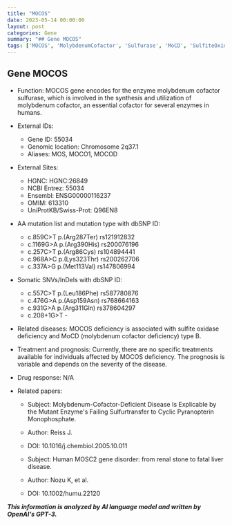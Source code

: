 ```yaml
---
title: "MOCOS"
date: 2023-05-14 00:00:00
layout: post
categories: Gene
summary: "## Gene MOCOS"
tags: ['MOCOS', 'MolybdenumCofactor', 'Sulfurase', 'MoCD', 'SulfiteOxidaseDeficiency', 'GeneticMutation', 'RelatedDiseases', 'Prognosis']
---
```


## Gene MOCOS

- Function: MOCOS gene encodes for the enzyme molybdenum cofactor sulfurase, which is involved in the synthesis and utilization of molybdenum cofactor, an essential cofactor for several enzymes in humans.

- External IDs:
  - Gene ID: 55034
  - Genomic location: Chromosome 2q37.1
  - Aliases: MOS, MOCO1, MOCOD

- External Sites:
  - HGNC: HGNC:26849
  - NCBI Entrez: 55034
  - Ensembl: ENSG00000116237
  - OMIM: 613310
  - UniProtKB/Swiss-Prot: Q96EN8

- AA mutation list and mutation type with dbSNP ID:
  - c.859C>T p.(Arg287Ter) rs121912832
  - c.1169G>A p.(Arg390His) rs200076196
  - c.257C>T p.(Arg86Cys) rs104894441
  - c.968A>C p.(Lys323Thr) rs200262706
  - c.337A>G p.(Met113Val) rs147806994

- Somatic SNVs/InDels with dbSNP ID:
  - c.557C>T p.(Leu186Phe) rs587780876
  - c.476G>A p.(Asp159Asn) rs768664163
  - c.931G>A p.(Arg311Gln) rs378604297
  - c.208+1G>T -

- Related diseases: MOCOS deficiency is associated with sulfite oxidase deficiency and MoCD (molybdenum cofactor deficiency) type B.
  
- Treatment and prognosis: Currently, there are no specific treatments available for individuals affected by MOCOS deficiency. The prognosis is variable and depends on the severity of the disease.

- Drug response: N/A

- Related papers: 
  - Subject: Molybdenum-Cofactor-Deficient Disease Is Explicable by the Mutant Enzyme's Failing Sulfurtransfer to Cyclic Pyranopterin Monophosphate. 
  - Author: Reiss J. 
  - DOI: 10.1016/j.chembiol.2005.10.011
  
  - Subject: Human MOSC2 gene disorder: from renal stone to fatal liver disease. 
  - Author: Nozu K, et al. 
  - DOI: 10.1002/humu.22120

**_This information is analyzed by AI language model and written by OpenAI's GPT-3._**